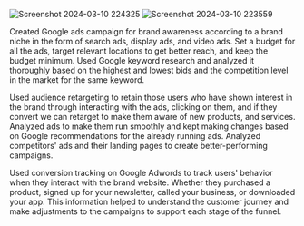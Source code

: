 ![Screenshot 2024-03-10 224325](https://github.com/rawat512/Google_Ads/assets/159688702/36b5ef98-516a-4473-80ed-39bcb517665a)    ![Screenshot 2024-03-10 223559](https://github.com/rawat512/Google_Ads/assets/159688702/ad26ed35-1cf3-4d3c-9a98-8f66f08d3dbd)

Created Google ads campaign for brand awareness according to a brand niche in the form of search ads, display ads, and video ads. Set a budget for all the ads, target relevant locations to get better reach, and keep the budget minimum. Used Google keyword research and analyzed it thoroughly based on the highest and lowest bids and the competition level in the market for the same keyword. 

Used audience retargeting to retain those users who have shown interest in the brand through interacting with the ads, clicking on them, and if they convert we can retarget to make them aware of new products, and services. Analyzed ads to make them run smoothly and kept making changes based on Google recommendations for the already running ads. Analyzed competitors'  ads and their landing pages to create better-performing campaigns.

Used conversion tracking on Google Adwords to track users' behavior when they interact with the brand website. Whether they purchased a product, signed up for your newsletter, called your business, or downloaded your app. This information  helped to understand the customer journey and make adjustments to the campaigns to  support each stage of the funnel.

